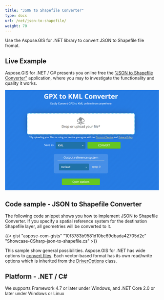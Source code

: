 ```yaml
---
title: "JSON to Shapefile Converter"
type: docs
url: /net/json-to-shapefile/
weight: 70
---
```


Use the Aspose.GIS for .NET library to convert JSON to Shapefile file fromat.

## **Live Example**

Aspose.GIS for .NET / C# presents you online free the ["JSON to Shapefile Converter"](https://products.aspose.app/gis/conversion/json-to-shapefile) application, where you may to investigate the functionality and quality it works.

![JSON to Shapefile Converter App](conversion.png)

## **Code sample - JSON to Shapefile Converter**

The following code snippet shows you how to implement JSON to Shapefile Converter. If you specify a spatial reference system for the destination Shapefile layer, all geometries will be converted to it. 

{{< gist "aspose-com-gists" "10f3783b9581d10bc69dbada42705d2c" "Showcase-CSharp-json-to-shapefile.cs" >}}

This sample show general possibilities. Aspose.GIS for .NET has wide options to [convert files](https://docs.aspose.com/gis/net/vector-layers/). Each vector-based format has its own read/write options which is inherited from the [DriverOptions](https://apireference.aspose.com/gis/net/aspose.gis/driveroptions) class.

## **Platform - .NET / C#**

We supports Framework 4.7 or later under Windows, and .NET Core 2.0 or later under Windows or Linux
